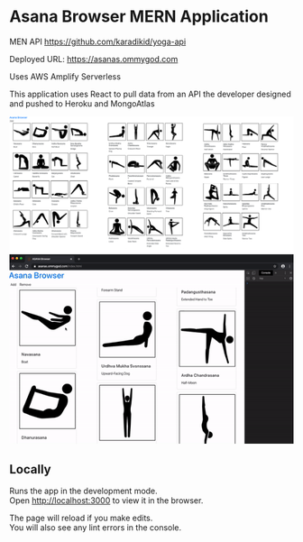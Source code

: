 # Asana Browser MERN Application

MEN API
https://github.com/karadikid/yoga-api

Deployed URL:
https://asanas.ommygod.com

Uses AWS Amplify Serverless

This application uses React to pull data from an API the developer designed and pushed to Heroku and MongoAtlas

![Asana-Browser-Screenshot](./asana-browser-screenshot.png "Asanas Browser")
![Asana-Browser-Walkthrough](./asanas.ommygod.com.gif "Asanas Browser GIF")


## Locally

Runs the app in the development mode.<br />
Open [http://localhost:3000](http://localhost:3000) to view it in the browser.

The page will reload if you make edits.<br />
You will also see any lint errors in the console.
